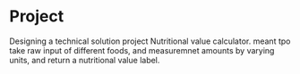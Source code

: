 # Project
Designing a technical solution project
Nutritional value calculator. meant tpo take raw input of different foods, and measuremnet amounts by varying units, and return a nutritional value label.
